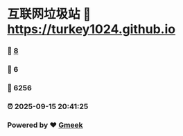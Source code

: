# 互联网垃圾站 :link: https://turkey1024.github.io 
### :page_facing_up: [8](https://turkey1024.github.io/tag.html) 
### :speech_balloon: 6 
### :hibiscus: 6256 
### :alarm_clock: 2025-09-15 20:41:25 
### Powered by :heart: [Gmeek](https://github.com/Meekdai/Gmeek)
